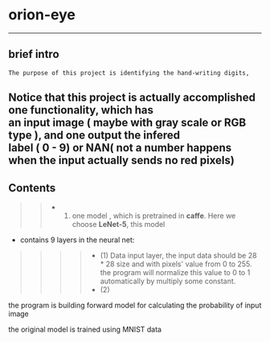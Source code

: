 # orion-eye
-----------------------------------------------------------------------------------
## brief intro
    The purpose of this project is identifying the hand-writing digits,  
 Notice that this project is actually accomplished one functionality, which has  
 an input image ( maybe with gray scale or RGB type ), and one output the infered  
 label ( 0 - 9) or NAN( not a number happens when the input actually sends no red pixels)
-----------------------------------------------------------------------------------
## Contents
>> * 1. one model , which is pretrained in **caffe**. Here we choose **LeNet-5**, this model
* contains 9 layers in the neural net:
>>>> * (1) Data input layer, the input data should be 28 * 28 size and with pixels' value from
>>>> 0 to 255. the program will normalize this value to 0 to 1 automatically by multiply some
>>>> constant.
>>>> * (2)

the program is building forward model for calculating the
probability of input image

the original model is trained using MNIST data
